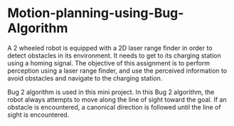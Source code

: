 # Motion-planning-using-Bug-Algorithm 

A 2 wheeled robot is equipped with a 2D laser range finder in order to detect obstacles in its environment. It needs to get to its charging station using a homing signal. The objective of this assignment is to perform perception using a laser range finder, and use the perceived information to avoid obstacles and navigate to the charging station. 

Bug 2 algorithm is used in this mini project. In this Bug 2 algorithm, the robot always attempts to move along the line of sight toward the goal. If an obstacle is encountered, a canonical direction is followed until the line of sight is encountered.

